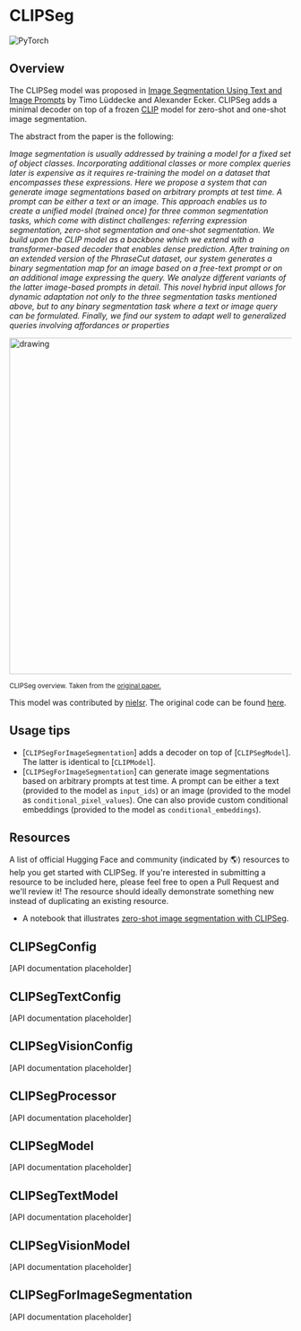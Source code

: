 <!--Copyright 2022 The HuggingFace Team. All rights reserved.

Licensed under the Apache License, Version 2.0 (the "License"); you may not use this file except in compliance with
the License. You may obtain a copy of the License at

http://www.apache.org/licenses/LICENSE-2.0

Unless required by applicable law or agreed to in writing, software distributed under the License is distributed on
an "AS IS" BASIS, WITHOUT WARRANTIES OR CONDITIONS OF ANY KIND, either express or implied. See the License for the
specific language governing permissions and limitations under the License.

⚠️ Note that this file is in Markdown but contain specific syntax for our doc-builder (similar to MDX) that may not be
rendered properly in your Markdown viewer.

-->

# CLIPSeg

<div class="flex flex-wrap space-x-1">
<img alt="PyTorch" src="https://img.shields.io/badge/PyTorch-DE3412?style=flat&logo=pytorch&logoColor=white">
</div>

## Overview

The CLIPSeg model was proposed in [Image Segmentation Using Text and Image Prompts](https://arxiv.org/abs/2112.10003) by Timo Lüddecke
and Alexander Ecker. CLIPSeg adds a minimal decoder on top of a frozen [CLIP](clip) model for zero-shot and one-shot image segmentation.

The abstract from the paper is the following:

*Image segmentation is usually addressed by training a
model for a fixed set of object classes. Incorporating additional classes or more complex queries later is expensive
as it requires re-training the model on a dataset that encompasses these expressions. Here we propose a system
that can generate image segmentations based on arbitrary
prompts at test time. A prompt can be either a text or an
image. This approach enables us to create a unified model
(trained once) for three common segmentation tasks, which
come with distinct challenges: referring expression segmentation, zero-shot segmentation and one-shot segmentation.
We build upon the CLIP model as a backbone which we extend with a transformer-based decoder that enables dense
prediction. After training on an extended version of the
PhraseCut dataset, our system generates a binary segmentation map for an image based on a free-text prompt or on
an additional image expressing the query. We analyze different variants of the latter image-based prompts in detail.
This novel hybrid input allows for dynamic adaptation not
only to the three segmentation tasks mentioned above, but
to any binary segmentation task where a text or image query
can be formulated. Finally, we find our system to adapt well
to generalized queries involving affordances or properties*

<img src="https://huggingface.co/datasets/huggingface/documentation-images/resolve/main/transformers/model_doc/clipseg_architecture.png"
alt="drawing" width="600"/> 

<small> CLIPSeg overview. Taken from the <a href="https://arxiv.org/abs/2112.10003">original paper.</a> </small>

This model was contributed by [nielsr](https://huggingface.co/nielsr).
The original code can be found [here](https://github.com/timojl/clipseg).

## Usage tips

- [`CLIPSegForImageSegmentation`] adds a decoder on top of [`CLIPSegModel`]. The latter is identical to [`CLIPModel`].
- [`CLIPSegForImageSegmentation`] can generate image segmentations based on arbitrary prompts at test time. A prompt can be either a text
(provided to the model as `input_ids`) or an image (provided to the model as `conditional_pixel_values`). One can also provide custom
conditional embeddings (provided to the model as `conditional_embeddings`).

## Resources

A list of official Hugging Face and community (indicated by 🌎) resources to help you get started with CLIPSeg. If you're interested in submitting a resource to be included here, please feel free to open a Pull Request and we'll review it! The resource should ideally demonstrate something new instead of duplicating an existing resource.

<PipelineTag pipeline="image-segmentation"/>

- A notebook that illustrates [zero-shot image segmentation with CLIPSeg](https://github.com/NielsRogge/Transformers-Tutorials/blob/master/CLIPSeg/Zero_shot_image_segmentation_with_CLIPSeg.ipynb).

## CLIPSegConfig

[API documentation placeholder]

## CLIPSegTextConfig

[API documentation placeholder]

## CLIPSegVisionConfig

[API documentation placeholder]

## CLIPSegProcessor

[API documentation placeholder]

## CLIPSegModel

[API documentation placeholder]

## CLIPSegTextModel

[API documentation placeholder]

## CLIPSegVisionModel

[API documentation placeholder]

## CLIPSegForImageSegmentation

[API documentation placeholder]